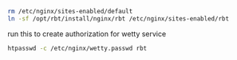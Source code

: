 ```bash
rm /etc/nginx/sites-enabled/default
ln -sf /opt/rbt/install/nginx/rbt /etc/nginx/sites-enabled/rbt
```

run this to create authorization for wetty service

```bash
htpasswd -c /etc/nginx/wetty.passwd rbt
```
